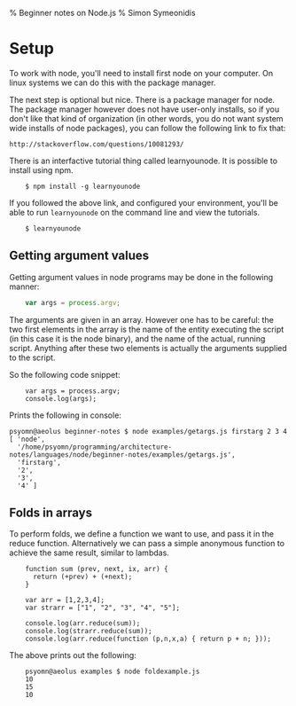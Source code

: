 % Beginner notes on Node.js
% Simon Symeonidis

# Setup


To work with node, you'll need to install first node on your computer. On linux
systems we can do this with the package manager.

The next step is optional but nice. There is a package manager for node. The
package manager however does not have user-only installs, so if you don't like
that kind of organization (in other words, you do not want system wide installs
of node packages), you can follow the following link to fix that:

    http://stackoverflow.com/questions/10081293/

There is an interfactive tutorial thing called learnyounode. It is possible
to install using npm.

~~~~nocode
    $ npm install -g learnyounode
~~~~

If you followed the above link, and configured your environment, you'll
be able to run `learnyounode` on the command line and view the
tutorials.

~~~~~nocode
    $ learnyounode
~~~~~

## Getting argument values

Getting argument values in node programs may be done in the following manner:

~~~~javascript
    var args = process.argv;
~~~~

The arguments are given in an array. However one has to be careful: the two
first elements in the array is the name of the entity executing the script (in
this case it is the node binary), and the name of the actual, running script.
Anything after these two elements is actually the arguments supplied to the
script.

So the following code snippet:

~~~~nocode
    var args = process.argv;
    console.log(args);
~~~~

Prints the following in console:

~~~~nocode
psyomn@aeolus beginner-notes $ node examples/getargs.js firstarg 2 3 4
[ 'node',
  '/home/psyomn/programming/architecture-notes/languages/node/beginner-notes/examples/getargs.js',
  'firstarg',
  '2',
  '3',
  '4' ]
~~~~

## Folds in arrays

To perform folds, we define a function we want to use, and pass it in the reduce
function. Alternatively we can pass a simple anonymous function to achieve the
same result, similar to lambdas.

~~~~nocode
    function sum (prev, next, ix, arr) {
      return (+prev) + (+next);
    }

    var arr = [1,2,3,4];
    var strarr = ["1", "2", "3", "4", "5"];

    console.log(arr.reduce(sum));
    console.log(strarr.reduce(sum));
    console.log(arr.reduce(function (p,n,x,a) { return p + n; }));
~~~~

The above prints out the following:

~~~~node
    psyomn@aeolus examples $ node foldexample.js 
    10
    15
    10
~~~~



